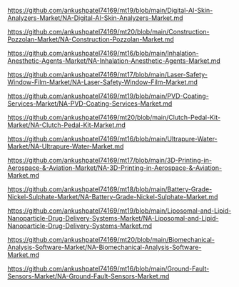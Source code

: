 <p><a href="https://github.com/ankushpatel74169/mt19/blob/main/Digital-AI-Skin-Analyzers-Market/NA-Digital-AI-Skin-Analyzers-Market.md">https://github.com/ankushpatel74169/mt19/blob/main/Digital-AI-Skin-Analyzers-Market/NA-Digital-AI-Skin-Analyzers-Market.md</a></p><p><a href="https://github.com/ankushpatel74169/mt20/blob/main/Construction-Pozzolan-Market/NA-Construction-Pozzolan-Market.md">https://github.com/ankushpatel74169/mt20/blob/main/Construction-Pozzolan-Market/NA-Construction-Pozzolan-Market.md</a></p><p><a href="https://github.com/ankushpatel74169/mt16/blob/main/Inhalation-Anesthetic-Agents-Market/NA-Inhalation-Anesthetic-Agents-Market.md">https://github.com/ankushpatel74169/mt16/blob/main/Inhalation-Anesthetic-Agents-Market/NA-Inhalation-Anesthetic-Agents-Market.md</a></p><p><a href="https://github.com/ankushpatel74169/mt17/blob/main/Laser-Safety-Window-Film-Market/NA-Laser-Safety-Window-Film-Market.md">https://github.com/ankushpatel74169/mt17/blob/main/Laser-Safety-Window-Film-Market/NA-Laser-Safety-Window-Film-Market.md</a></p><p><a href="https://github.com/ankushpatel74169/mt19/blob/main/PVD-Coating-Services-Market/NA-PVD-Coating-Services-Market.md">https://github.com/ankushpatel74169/mt19/blob/main/PVD-Coating-Services-Market/NA-PVD-Coating-Services-Market.md</a></p><p><a href="https://github.com/ankushpatel74169/mt20/blob/main/Clutch-Pedal-Kit-Market/NA-Clutch-Pedal-Kit-Market.md">https://github.com/ankushpatel74169/mt20/blob/main/Clutch-Pedal-Kit-Market/NA-Clutch-Pedal-Kit-Market.md</a></p><p><a href="https://github.com/ankushpatel74169/mt16/blob/main/Ultrapure-Water-Market/NA-Ultrapure-Water-Market.md">https://github.com/ankushpatel74169/mt16/blob/main/Ultrapure-Water-Market/NA-Ultrapure-Water-Market.md</a></p><p><a href="https://github.com/ankushpatel74169/mt17/blob/main/3D-Printing-in-Aerospace-&-Aviation-Market/NA-3D-Printing-in-Aerospace-&-Aviation-Market.md">https://github.com/ankushpatel74169/mt17/blob/main/3D-Printing-in-Aerospace-&-Aviation-Market/NA-3D-Printing-in-Aerospace-&-Aviation-Market.md</a></p><p><a href="https://github.com/ankushpatel74169/mt18/blob/main/Battery-Grade-Nickel-Sulphate-Market/NA-Battery-Grade-Nickel-Sulphate-Market.md">https://github.com/ankushpatel74169/mt18/blob/main/Battery-Grade-Nickel-Sulphate-Market/NA-Battery-Grade-Nickel-Sulphate-Market.md</a></p><p><a href="https://github.com/ankushpatel74169/mt19/blob/main/Liposomal-and-Lipid-Nanoparticle-Drug-Delivery-Systems-Market/NA-Liposomal-and-Lipid-Nanoparticle-Drug-Delivery-Systems-Market.md">https://github.com/ankushpatel74169/mt19/blob/main/Liposomal-and-Lipid-Nanoparticle-Drug-Delivery-Systems-Market/NA-Liposomal-and-Lipid-Nanoparticle-Drug-Delivery-Systems-Market.md</a></p><p><a href="https://github.com/ankushpatel74169/mt20/blob/main/Biomechanical-Analysis-Software-Market/NA-Biomechanical-Analysis-Software-Market.md">https://github.com/ankushpatel74169/mt20/blob/main/Biomechanical-Analysis-Software-Market/NA-Biomechanical-Analysis-Software-Market.md</a></p><p><a href="https://github.com/ankushpatel74169/mt16/blob/main/Ground-Fault-Sensors-Market/NA-Ground-Fault-Sensors-Market.md">https://github.com/ankushpatel74169/mt16/blob/main/Ground-Fault-Sensors-Market/NA-Ground-Fault-Sensors-Market.md</a></p>
